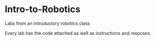 # Intro-to-Robotics
Labs from an introductory robotics class

Every lab has the code attached as well as instructions and resposes.
